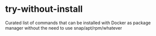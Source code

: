 # try-without-install
Curated list of commands that can be installed with Docker as package manager without the need to use snap/apt/rpm/whatever
